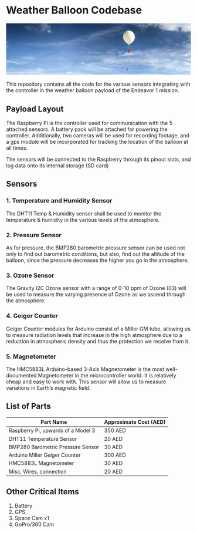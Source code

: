 # Weather Balloon Codebase
<img src="images/weather_balloon.jpg"/>

This repository contains all the code for the various sensors integrating with the controller in the weather balloon payload of the Endeavor 1 mission.

## Payload Layout
The Raspberry Pi is the controller used for communication with the 5 attached sensors. A battery pack will be attached for powering the controller. Additionally, two cameras will be used for recording footage, and a gps module will be incorporated for tracking the location of the balloon at all times.

The sensors will be connected to the Raspberry through its pinout slots, and log data onto its internal storage (SD card)

## Sensors

### 1. Temperature and Humidity Sensor
The DHT11 Temp & Humidity sensor shall be used to monitor the temperature & humidity in the various levels of the atmosphere.

### 2. Pressure Sensor
As for pressure, the BMP280 barometric pressure sensor can be used not only to find out barometric conditions, but also, find out the altitude of the balloon, since the pressure decreases the higher you go in the atmosphere.

### 3. Ozone Sensor
The Gravity I2C Ozone sensor with a range of 0-10 ppm of Ozone (03) will be used to measure the varying presence of Ozone as we ascend through the atmosphere.

### 4. Geiger Counter
Geiger Counter modules for Arduino consist of a Miller GM tube, allowing us to measure radiation levels that increase in the high atmosphere due to a reduction in atmospheric density and thus the protection we receive from it.

### 5. Magnetometer
The HMC5883L Arduino-based 3-Axis Magnetometer is the most well-documented Magnetometer in the microcontroller world. It is relatively cheap and easy to work with. This sensor will allow us to measure variations in Earth’s magnetic field. 

## List of Parts

| Part Name | Approximate Cost (AED) |
| --------- | ---------------- |
| Raspberry Pi, upwards of a Model 3 | 350 AED |
| DHT11 Temperature Sensor | 20 AED |
| BMP280 Barometric Pressure Sensor | 30 AED |
| Arduino Miller Geiger Counter | 300 AED |
| HMC5883L Magnetometer  | 30 AED |
| Misc. Wires, connection | 20 AED |

## Other Critical Items
1. Battery
2. GPS
3. Space Cam x1
4. GoPro/360 Cam
